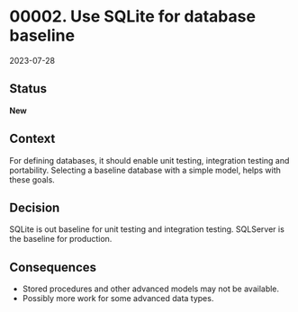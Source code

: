 # 00002. Use SQLite for database baseline

2023-07-28

## Status

__New__



## Context

For defining databases, it should enable unit testing, integration testing and portability. Selecting a baseline database with a simple model, helps with these goals.

## Decision

SQLite is out baseline for unit testing and integration testing. SQLServer is the baseline for production.

## Consequences

- Stored procedures and other advanced models may not be available.
- Possibly more work for some advanced data types.




